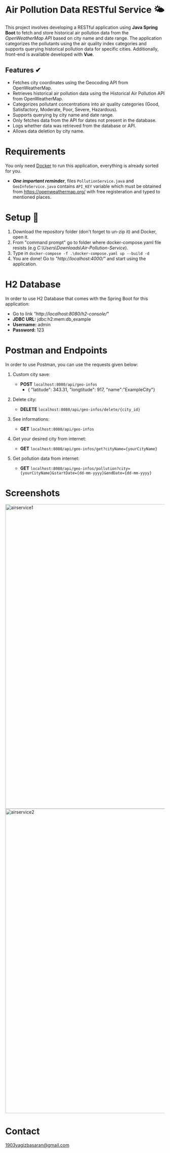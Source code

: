 # Air Pollution Data RESTful Service 🌤
This project involves developing a RESTful application using **Java Spring Boot** to fetch and store historical air pollution data from the *OpenWeatherMap API* based on city name and date range. The application categorizes the pollutants using the air quality index categories and supports querying historical pollution data for specific cities. Additionally, front-end is available developed with **Vue**.

## Features ✔
- Fetches city coordinates using the Geocoding API from OpenWeatherMap.
- Retrieves historical air pollution data using the Historical Air Pollution API from OpenWeatherMap.
- Categorizes pollutant concentrations into air quality categories (Good, Satisfactory, Moderate, Poor, Severe, Hazardous).
- Supports querying by city name and date range.
- Only fetches data from the API for dates not present in the database.
- Logs whether data was retrieved from the database or API.
- Allows data deletion by city name.

# Requirements
You only need [Docker](https://www.docker.com/) to run this application, everything is already sorted for you.
- ***One important reminder***, files `PollutionService.java` and `GeoInfoService.java` contains `API_KEY` variable which must be obtained from https://openweathermap.org/ with free registeration and typed to mentioned places.

# Setup 🔧
1. Download the repository folder (don't forget to un-zip it) and Docker, open it.
2. From "command prompt" go to folder where docker-compose.yaml file resists (e.g *C:\Users\Downloads\Air-Pollution-Service*).
3. Type in `docker-compose -f .\docker-compose.yaml up --build -d`
4. You are done! Go to *"http://localhost:4000/"* and start using the application.

# H2 Database
In order to use H2 Database that comes with the Spring Boot for this application: 
- Go to link *"http://localhost:8080/h2-console/*"
- **JDBC URL:** jdbc:h2:mem:db_example
- **Username:** admin
- **Password:** 123

# Postman and Endpoints
In order to use Postman, you can use the requests given below:
1. Custom city save:
   - **POST** `localhost:8080/api/geo-infos`
     - {
    "latitude": 343.31,
    "longtitude": 917,
    "name":"ExampleCity"}

2. Delete city:
   - **DELETE** `localhost:8080/api/geo-infos/delete/{city_id}`

3. See informations:
   - **GET** `localhost:8080/api/geo-infos`

4. Get your desired city from internet:
   - **GET** `localhost:8080/api/geo-infos/get?cityName={yourCityName}`

5. Get pollution data from internet:
   - **GET** `localhost:8080/api/geo-infos/pollution?city={yourCityName}&startDate={dd-mm-yyyy}&endDate={dd-mm-yyyy}`

# Screenshots
<img width="960" alt="airservice1" src="https://github.com/user-attachments/assets/0e1c0092-a152-41e3-9caa-58e4f82c7a11">
<img width="960" alt="airservice2" src="https://github.com/user-attachments/assets/83a353f5-ce6d-47f5-bac8-7e337d9371a2">

# Contact 
1903yagizbasaran@gmail.com
